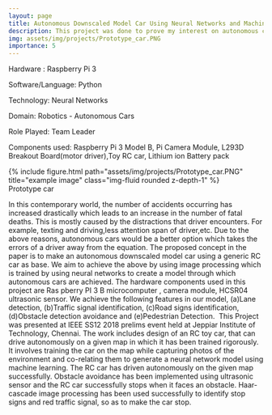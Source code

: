 ```yaml
---
layout: page
title: Autonomous Downscaled Model Car Using Neural Networks and Machine Learning
description: This project was done to prove my interest on autonomous cars and show I have what it takes to do research on the subject.
img: assets/img/projects/Prototype_car.PNG
importance: 5
---
```


Hardware : Raspberry Pi 3

Software/Language: Python

Technology: Neural Networks

Domain: Robotics - Autonomous Cars

Role Played: Team Leader

Components used: Raspberry Pi 3 Model B, Pi Camera Module, L293D Breakout Board(motor driver),Toy RC car, Lithium ion Battery pack

<div class="row justify-content-sm-center">
    <div class="col-sm-8 mt-3 mt-md-0">
        {% include figure.html path="assets/img/projects/Prototype_car.PNG" title="example image" class="img-fluid rounded z-depth-1" %}
    </div>
</div>
<div class="caption">
     Prototype car
</div>

In this contemporary world, the number of accidents occurring has increased drastically which leads to an increase in the number of fatal deaths. This is mostly caused by the distractions that driver encounters. For example, texting and driving,less attention span of driver,etc. Due to the above reasons, autonomous cars would be a better option which takes the errors of a driver away from the equation. The proposed concept in the paper is to make an autonomous downscaled model car using a generic RC car as base. We aim to achieve the above by using image processing which is trained by using neural networks to create a model through which autonomous cars are achieved. The hardware components used in this project are Ras pberry PI 3 B microcomputer , camera module, HCSR04 ultrasonic sensor. We achieve the following features in our model, (a)Lane detection, (b)Traffic signal identification, (c)Road signs identification, (d)Obstacle detection avoidance and (e)Pedestrian Detection.
​
This Project was presented at IEEE SS12 2018 prelims event held at Jeppiar Institute of Technology, Chennai. The work includes  design of an RC toy car, that can drive autonomously on a given map in which it has been trained rigorously. It involves training the car on the map while capturing photos of the environment and co-relating them to generate a neural network model using machine learning. The RC car has driven autonomously on the given map successfully. Obstacle avoidance has been implemented using ultrasonic sensor and the RC car successfully stops when it faces an obstacle. Haar-cascade image processing has been used successfully to identify stop signs and red traffic signal, so as to make the car stop.

